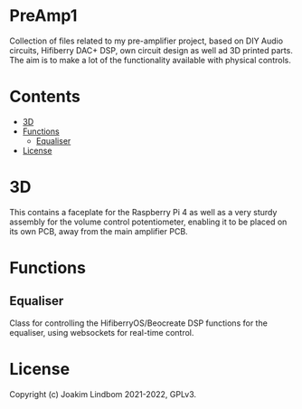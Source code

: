 PreAmp1 
=======

Collection of files related to my pre-amplifier project, based on DIY Audio circuits, Hifiberry DAC+ DSP, own circuit design as well ad 3D printed parts.
The aim is to make a lot of the functionality available with physical controls.

Contents
========
- [3D](#3D)
- [Functions](#Functions)
  - [Equaliser](#Equaliser)
- [License](#license)


# 3D
This contains a faceplate for the Raspberry Pi 4 as well as a very sturdy assembly for the volume control potentiometer, enabling it to be placed on its own PCB, away from the main amplifier PCB.

# Functions
## Equaliser
Class for controlling the HifiberryOS/Beocreate DSP functions for the equaliser, using websockets for real-time control.

# License
Copyright (c) Joakim Lindbom 2021-2022, GPLv3.
